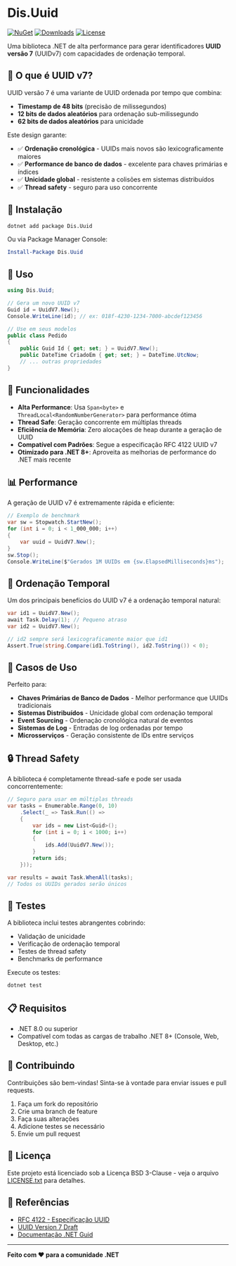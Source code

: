 # Dis.Uuid

[![NuGet](https://img.shields.io/nuget/v/Dis.Uuid.svg)](https://www.nuget.org/packages/Dis.Uuid/)
[![Downloads](https://img.shields.io/nuget/dt/Dis.Uuid.svg)](https://www.nuget.org/packages/Dis.Uuid/)
[![License](https://img.shields.io/badge/license-BSD%203--Clause-blue.svg)](LICENSE.txt)

Uma biblioteca .NET de alta performance para gerar identificadores **UUID versão 7** (UUIDv7) com capacidades de ordenação temporal.

## 🎯 O que é UUID v7?

UUID versão 7 é uma variante de UUID ordenada por tempo que combina:
- **Timestamp de 48 bits** (precisão de milissegundos)
- **12 bits de dados aleatórios** para ordenação sub-milissegundo
- **62 bits de dados aleatórios** para unicidade

Este design garante:
- ✅ **Ordenação cronológica** - UUIDs mais novos são lexicograficamente maiores
- ✅ **Performance de banco de dados** - excelente para chaves primárias e índices
- ✅ **Unicidade global** - resistente a colisões em sistemas distribuídos
- ✅ **Thread safety** - seguro para uso concorrente

## 🚀 Instalação

```bash
dotnet add package Dis.Uuid
```

Ou via Package Manager Console:
```powershell
Install-Package Dis.Uuid
```

## 📖 Uso

```csharp
using Dis.Uuid;

// Gera um novo UUID v7
Guid id = UuidV7.New();
Console.WriteLine(id); // ex: 018f-4230-1234-7000-abcdef123456

// Use em seus modelos
public class Pedido
{
    public Guid Id { get; set; } = UuidV7.New();
    public DateTime CriadoEm { get; set; } = DateTime.UtcNow;
    // ... outras propriedades
}
```

## 🔧 Funcionalidades

- **Alta Performance**: Usa `Span<byte>` e `ThreadLocal<RandomNumberGenerator>` para performance ótima
- **Thread Safe**: Geração concorrente em múltiplas threads
- **Eficiência de Memória**: Zero alocações de heap durante a geração de UUID
- **Compatível com Padrões**: Segue a especificação RFC 4122 UUID v7
- **Otimizado para .NET 8+**: Aproveita as melhorias de performance do .NET mais recente

## 📊 Performance

A geração de UUID v7 é extremamente rápida e eficiente:

```csharp
// Exemplo de benchmark
var sw = Stopwatch.StartNew();
for (int i = 0; i < 1_000_000; i++)
{
    var uuid = UuidV7.New();
}
sw.Stop();
Console.WriteLine($"Gerados 1M UUIDs em {sw.ElapsedMilliseconds}ms");
```

## 🔄 Ordenação Temporal

Um dos principais benefícios do UUID v7 é a ordenação temporal natural:

```csharp
var id1 = UuidV7.New();
await Task.Delay(1); // Pequeno atraso
var id2 = UuidV7.New();

// id2 sempre será lexicograficamente maior que id1
Assert.True(string.Compare(id1.ToString(), id2.ToString()) < 0);
```

## 🎯 Casos de Uso

Perfeito para:
- **Chaves Primárias de Banco de Dados** - Melhor performance que UUIDs tradicionais
- **Sistemas Distribuídos** - Unicidade global com ordenação temporal
- **Event Sourcing** - Ordenação cronológica natural de eventos
- **Sistemas de Log** - Entradas de log ordenadas por tempo
- **Microsserviços** - Geração consistente de IDs entre serviços

## 🔒 Thread Safety

A biblioteca é completamente thread-safe e pode ser usada concorrentemente:

```csharp
// Seguro para usar em múltiplas threads
var tasks = Enumerable.Range(0, 10)
    .Select(_ => Task.Run(() => 
    {
        var ids = new List<Guid>();
        for (int i = 0; i < 1000; i++)
        {
            ids.Add(UuidV7.New());
        }
        return ids;
    }));

var results = await Task.WhenAll(tasks);
// Todos os UUIDs gerados serão únicos
```

## 🧪 Testes

A biblioteca inclui testes abrangentes cobrindo:
- Validação de unicidade
- Verificação de ordenação temporal
- Testes de thread safety
- Benchmarks de performance

Execute os testes:
```bash
dotnet test
```

## 📋 Requisitos

- .NET 8.0 ou superior
- Compatível com todas as cargas de trabalho .NET 8+ (Console, Web, Desktop, etc.)

## 🤝 Contribuindo

Contribuições são bem-vindas! Sinta-se à vontade para enviar issues e pull requests.

1. Faça um fork do repositório
2. Crie uma branch de feature
3. Faça suas alterações
4. Adicione testes se necessário
5. Envie um pull request

## 📄 Licença

Este projeto está licenciado sob a Licença BSD 3-Clause - veja o arquivo [LICENSE.txt](LICENSE.txt) para detalhes.

## 🔗 Referências

- [RFC 4122 - Especificação UUID](https://tools.ietf.org/html/rfc4122)
- [UUID Version 7 Draft](https://datatracker.ietf.org/doc/html/draft-ietf-uuidrev-rfc4122bis)
- [Documentação .NET Guid](https://docs.microsoft.com/pt-br/dotnet/api/system.guid)

---

**Feito com ❤️ para a comunidade .NET**